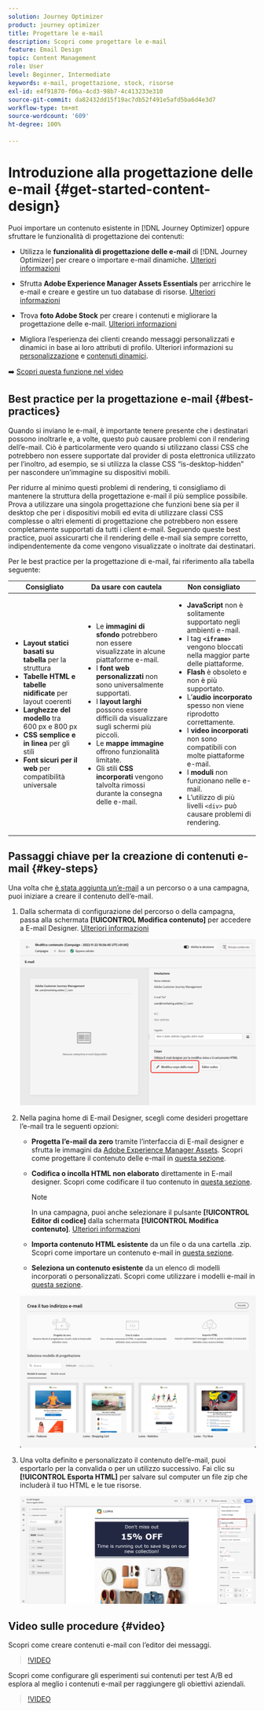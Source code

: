 ```yaml
---
solution: Journey Optimizer
product: journey optimizer
title: Progettare le e-mail
description: Scopri come progettare le e-mail
feature: Email Design
topic: Content Management
role: User
level: Beginner, Intermediate
keywords: e-mail, progettazione, stock, risorse
exl-id: e4f91870-f06a-4cd3-98b7-4c413233e310
source-git-commit: da82432dd15f19ac7db52f491e5afd5ba6d4e3d7
workflow-type: tm+mt
source-wordcount: '609'
ht-degree: 100%

---
```


# Introduzione alla progettazione delle e-mail {#get-started-content-design}

Puoi importare un contenuto esistente in [!DNL Journey Optimizer] oppure sfruttare le funzionalità di progettazione dei contenuti:

* Utilizza le **funzionalità di progettazione delle e-mail** di [!DNL Journey Optimizer] per creare o importare e-mail dinamiche. [Ulteriori informazioni](content-from-scratch.md)

* Sfrutta **Adobe Experience Manager Assets Essentials** per arricchire le e-mail e creare e gestire un tuo database di risorse. [Ulteriori informazioni](../integrations/assets.md)

* Trova **foto Adobe Stock** per creare i contenuti e migliorare la progettazione delle e-mail. [Ulteriori informazioni](../integrations/stock.md)

* Migliora l’esperienza dei clienti creando messaggi personalizzati e dinamici in base ai loro attributi di profilo. Ulteriori informazioni su [personalizzazione](../personalization/personalize.md) e [contenuti dinamici](../personalization/get-started-dynamic-content.md).

➡️ [Scopri questa funzione nel video](#video)

## Best practice per la progettazione e-mail {#best-practices}

Quando si inviano le e-mail, è importante tenere presente che i destinatari possono inoltrarle e, a volte, questo può causare problemi con il rendering dell’e-mail. Ciò è particolarmente vero quando si utilizzano classi CSS che potrebbero non essere supportate dal provider di posta elettronica utilizzato per l’inoltro, ad esempio, se si utilizza la classe CSS “is-desktop-hidden” per nascondere un’immagine su dispositivi mobili.

Per ridurre al minimo questi problemi di rendering, ti consigliamo di mantenere la struttura della progettazione e-mail il più semplice possibile. Prova a utilizzare una singola progettazione che funzioni bene sia per il desktop che per i dispositivi mobili ed evita di utilizzare classi CSS complesse o altri elementi di progettazione che potrebbero non essere completamente supportati da tutti i client e-mail. Seguendo queste best practice, puoi assicurarti che il rendering delle e-mail sia sempre corretto, indipendentemente da come vengono visualizzate o inoltrate dai destinatari.

Per le best practice per la progettazione di e-mail, fai riferimento alla tabella seguente:

| Consigliato | Da usare con cautela | Non consigliato |
|-|-|-|
| <ul><li><b>Layout statici basati su tabella</b> per la struttura</li> <li><b>Tabelle HTML e tabelle nidificate</b> per layout coerenti</li> <li><b>Larghezze del modello</b> tra 600 px e 800 px </li> <li><b>CSS semplice e in linea</b> per gli stili </li> <li><b>Font sicuri per il web</b> per compatibilità universale</li> | <ul><li>Le <b>immagini di sfondo</b> potrebbero non essere visualizzate in alcune piattaforme e-mail.</li><li>I <b>font web personalizzati</b> non sono universalmente supportati.</li><li>I <b>layout larghi</b> possono essere difficili da visualizzare sugli schermi più piccoli.</li><li>Le <b>mappe immagine</b> offrono funzionalità limitate.</li><li>Gli stili <b>CSS incorporati</b> vengono talvolta rimossi durante la consegna delle e-mail.</li> | <ul><li><b>JavaScript</b> non è solitamente supportato negli ambienti e-mail.</li> <li> I tag <b>`<iframe>`</b> vengono bloccati nella maggior parte delle piattaforme. </li> <li><b>Flash</b> è obsoleto e non è più supportato.</li> <li>L’<b>audio incorporato</b> spesso non viene riprodotto correttamente.</li> <li>I <b>video incorporati</b> non sono compatibili con molte piattaforme e-mail.</li> <li> I <b>moduli</b> non funzionano nelle e-mail.</li> <li> L’utilizzo di più livelli `<div>` può causare problemi di rendering.</li> |

## Passaggi chiave per la creazione di contenuti e-mail {#key-steps}

Una volta che [è stata aggiunta un’e-mail](create-email.md) a un percorso o a una campagna, puoi iniziare a creare il contenuto dell’e-mail.

1. Dalla schermata di configurazione del percorso o della campagna, passa alla schermata **[!UICONTROL Modifica contenuto]** per accedere a E-mail Designer. [Ulteriori informazioni](create-email.md#define-email-content)

   ![](assets/email_designer_edit_email_body.png)

1. Nella pagina home di E-mail Designer, scegli come desideri progettare l’e-mail tra le seguenti opzioni:

   * **Progetta l’e-mail da zero** tramite l’interfaccia di E-mail designer e sfrutta le immagini da [Adobe Experience Manager Assets](../integrations/assets.md). Scopri come progettare il contenuto delle e-mail in [questa sezione](content-from-scratch.md).

   * **Codifica o incolla HTML non elaborato** direttamente in E-mail designer. Scopri come codificare il tuo contenuto in [questa sezione](code-content.md).

     >[!NOTE]
     >
     >In una campagna, puoi anche selezionare il pulsante **[!UICONTROL Editor di codice]** dalla schermata **[!UICONTROL Modifica contenuto]**. [Ulteriori informazioni](create-email.md#define-email-content)

   * **Importa contenuto HTML esistente** da un file o da una cartella .zip. Scopri come importare un contenuto e-mail in [questa sezione](existing-content.md).

   * **Seleziona un contenuto esistente** da un elenco di modelli incorporati o personalizzati. Scopri come utilizzare i modelli e-mail in [questa sezione](../email/use-email-templates.md).

   ![](assets/email_designer_create_options.png)

1. Una volta definito e personalizzato il contenuto dell’e-mail, puoi esportarlo per la convalida o per un utilizzo successivo. Fai clic su **[!UICONTROL Esporta HTML]** per salvare sul computer un file zip che includerà il tuo HTML e le tue risorse.

   ![](assets/email_designer_export.png)

## Video sulle procedure {#video}

Scopri come creare contenuti e-mail con l’editor dei messaggi.

>[!VIDEO](https://video.tv.adobe.com/v/334150?quality=12)

Scopri come configurare gli esperimenti sui contenuti per test A/B ed esplora al meglio i contenuti e-mail per raggiungere gli obiettivi aziendali.

>[!VIDEO](https://video.tv.adobe.com/v/3419893)
